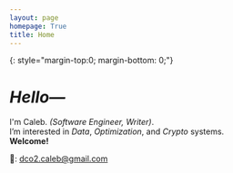 ```yaml
---
layout: page
homepage: True
title: Home
---
```


{: style="margin-top:0; margin-bottom: 0;"}

# _Hello—_ 



I'm Caleb. _(Software Engineer, Writer)_.  
I’m interested in _Data_, _Optimization_, and _Crypto_ systems.  
**Welcome!**




📩: dco2.caleb@gmail.com
